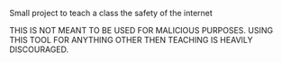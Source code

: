 Small project to teach a class the safety of the internet

THIS IS NOT MEANT TO BE USED FOR MALICIOUS PURPOSES. USING THIS TOOL FOR ANYTHING OTHER THEN TEACHING IS HEAVILY DISCOURAGED.
